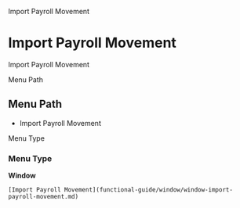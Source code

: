 
Import Payroll Movement
# Import Payroll Movement


Import Payroll Movement

Menu Path
## Menu Path



- Import Payroll Movement

Menu Type
### Menu Type

**Window**


```
[Import Payroll Movement](functional-guide/window/window-import-payroll-movement.md)
```